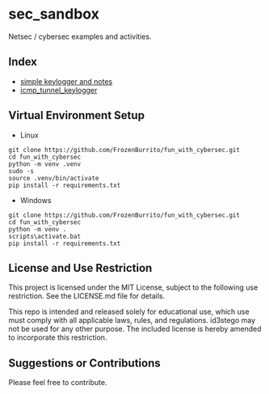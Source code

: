 # sec_sandbox
Netsec / cybersec examples and activities.

## Index
* [simple keylogger and notes](https://github.com/FrozenBurrito/fun_with_cybersec/blob/main/simple_keylogger.md)
* [icmp_tunnel_keylogger](https://github.com/FrozenBurrito/fun_with_cybersec/blob/main/icmp_tunnel_keylogger.py)

## Virtual Environment Setup
* Linux
```
git clone https://github.com/FrozenBurrito/fun_with_cybersec.git
cd fun_with_cybersec
python -m venv .venv
sudo -s
source .venv/bin/activate
pip install -r requirements.txt
```
* Windows
```
git clone https://github.com/FrozenBurrito/fun_with_cybersec.git
cd fun_with_cybersec
python -m venv .
scripts\activate.bat 
pip install -r requirements.txt
```

## License and Use Restriction

This project is licensed under the MIT License, subject to the following use restriction.  See the LICENSE.md file for details.

This repo is intended and released solely for educational use, which use must comply with all applicable laws, rules, and regulations. id3stego may not be used for any other purpose. The included license is hereby amended to incorporate this restriction. 

## Suggestions or Contributions

Please feel free to contribute.
